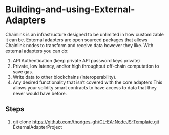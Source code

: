 # Building-and-using-External-Adapters

Chainlink is an infrastructure designed to be unlimited in how customizable it can be. External adapters are open sourced packages that allows Chainlink nodes to transform and receive data however they like. With external adapters you can do: 
1. API Authentication (keep private API password keys private) 
2. Private, low latency, and/or high throughput off-chain computation to save gas. 
3. Write data to other blockchains (interoperability).
4. Any desired functionality that isn’t covered with the core adapters
This allows your solidity smart contracts to have access to data that they never would have before. 


## Steps
1. git clone https://github.com/thodges-gh/CL-EA-NodeJS-Template.git ExternalAdapterProject
